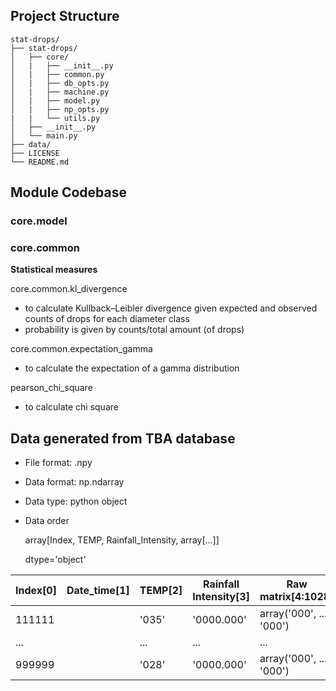 ## Project Structure

```shell script
stat-drops/
├── stat-drops/
│   ├── core/
│   |   ├── __init__.py
│   |   ├── common.py
│   |   ├── db_opts.py
│   |   ├── machine.py
│   |   ├── model.py
│   |   ├── np_opts.py
|   |   └── utils.py
│   ├── __init__.py
│   └── main.py
├── data/
├── LICENSE
└── README.md
```

## Module Codebase

### core.model




### core.common
**Statistical measures**

core.common.kl_divergence 
* to calculate Kullback–Leibler divergence given expected and observed counts of drops for each diameter class
* probability is given by counts/total amount (of drops)

core.common.expectation_gamma
* to calculate the expectation of a gamma distribution

pearson_chi_square
* to calculate chi square

## Data generated from TBA database

* File format: .npy

* Data format: np.ndarray

* Data type: python object

* Data order

  array[Index, TEMP, Rainfall_Intensity, array[...]] 

  dtype='object'

| Index[0] | Date_time[1] | TEMP[2] | Rainfall Intensity[3] | Raw matrix[4:1028]       |
| -------- | ------------ | ------- | --------------------- | ------------------------ |
| 111111   |              | '035'   | '0000.000'            | array('000', ..., '000') |
| ...      |              | ...     | ...                   | ...                      |
| 999999   |              | '028'   | '0000.000'            | array('000', ..., '000') |